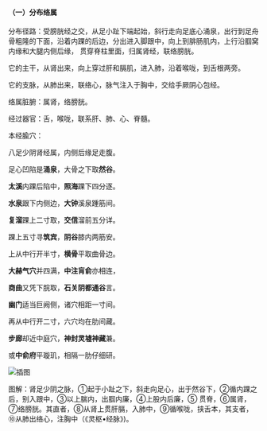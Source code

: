 #### （一）分布络属

分布径路：受膀胱经之交，从足小趾下端起始，斜行走向足底心涌泉，出行到足舟骨粗隆的下面，沿着内踝的后边，分出进入脚跟中，向上到腓肠肌内，上行沿腘窝内缘和大腿内侧后缘， 贯穿脊柱里面，归属肾经，联络膀胱。

它的主干，从肾出来，向上穿过肝和膈肌，进入肺，沿着喉咙，到舌根两旁。

它的支脉，从肺出来，联络心，脉气注入于胸中，交给手厥阴心包经。

络属脏腑：属肾，络膀胱。

经过器官：舌，喉咙，联系肝、肺、心、脊髓。

本经腧穴：

八足少阴肾经属，内侧后缘足走腹。

足心凹陷是**涌泉**，大骨之下取**然谷**。

**太溪**内踝后陷中，**照海**踝下四分逐。

**水泉**跟下内侧边，**大钟**溪泉踵筋间。

 **复溜**踝上二寸取，**交信**溜前五分详。

踝上五寸寻**筑宾**，**阴谷**膝内两筋安。

上从中行开半寸，**横骨**平取曲骨边。

**大赫气穴**并四满，**中注肓俞**亦相连，

**商曲**又凭下脘取，**石关阴都通谷**言。

**幽门**适当巨阙侧，诸穴相距一寸间。

再从中行开二寸，六穴均在肋间藏。

**步廊**却近中庭穴，**神封灵墟神藏**兼。

或**中俞府**平璇玑，相隔一肋仔细研。

![插图](./img/图75.jpg)

图解：肾足少阴之脉，①起于小趾之下，斜走向足心，出于然谷下，②循内踝之后，别入跟中，③以上腨内，出腘内廉，④上股内后廉，⑤ 贯脊，⑥属肾，⑦络膀胱。其直者，⑧从肾上贯肝膈，入肺中，⑨循喉咙，挟舌本，其支者，⑩从肺出络心，注胸中（《灵枢•经脉》)。
